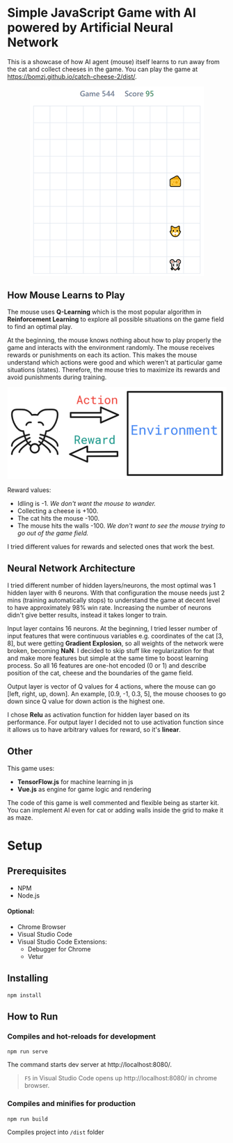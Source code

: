 # Simple JavaScript Game with AI powered by Artificial Neural Network

This is a showcase of how AI agent (mouse) itself learns to run away from the cat and collect cheeses in the game.
You can play the game at https://bomzj.github.io/catch-cheese-2/dist/.
<p align="center">
	<img src="https://github.com/bomzj/catch-cheese-2/raw/master/img/catch-cheese.gif" alt="Catch the Cheese 2"  title="Catch the Cheese 2" width="400"/>
</p>

## How Mouse Learns to Play

The mouse uses **Q-Learning** which is the most popular algorithm in **Reinforcement Learning** to explore all possible  situations on the game field to find an optimal play.   

At the beginning, the mouse knows nothing about how to play properly the game and interacts with the environment randomly. The mouse receives rewards or punishments on each its action. This makes the mouse understand which actions were good and which weren't at particular game situations (states). Therefore, the mouse tries to maximize its rewards and avoid punishments during training.

<p align="center">
	<img src="https://github.com/bomzj/catch-cheese-2/raw/master/img/reinforcement-learning.png" alt="How agent interacts with environment in Reinforcement Learning"  title="How agent interacts with environment in Reinforcement Learning" width="600"/>
</p>

Reward values:

- Idling is -1. *We don't want the mouse to wander.*
- Collecting a cheese is +100. 
- The cat hits the mouse -100. 
- The mouse hits the walls -100. *We don't want to see the mouse trying to go out of the game field.*

I tried different values for rewards and selected ones that work the best.

## Neural Network Architecture

I tried different number of hidden layers/neurons, the most optimal was 1 hidden layer with 6 neurons. With that configuration the mouse needs just 2 mins (training automatically stops) to understand the game at decent level to have approximately 98% win rate. Increasing the number of neurons didn't give better results, instead it takes longer to train.

Input layer contains 16 neurons. At the beginning, I tried lesser number of input features that were continuous variables e.g. coordinates of the cat [3, 8], but were getting **Gradient Explosion**, so all weights of the network  were broken, becoming **NaN**. I decided to skip stuff like regularization for that and make more features but simple at the same time to boost learning process. So all 16 features are one-hot encoded (0 or 1) and describe position of the cat, cheese and the boundaries of the game field. 

Output layer is vector of Q values for 4 actions, where the mouse can go [left, right, up, down]. An example, [0.9, -1, 0.3, 5], the mouse chooses to go down since Q value for down action is the highest one.

I chose **Relu** as activation function for hidden layer based on its performance. For output layer I decided not to use  activation function since it allows us to have arbitrary values for reward,  so it's **linear**.

## Other

This game uses:
- **TensorFlow.js** for machine learning in js
- **Vue.js** as engine for game logic and rendering

The code of this game is well commented and flexible being as starter kit. You can implement AI even for cat or adding walls inside the grid to make it as maze.


# Setup


## Prerequisites

- NPM
- Node.js

#### Optional:

- Chrome Browser
- Visual Studio Code
- Visual Studio Code Extensions:
  - Debugger for Chrome
  - Vetur

## Installing
```
npm install
```

## How to Run

### Compiles and hot-reloads for development
```
npm run serve
```
The command starts  dev server at http://localhost:8080/.
> `F5` in Visual Studio Code opens up http://localhost:8080/ in chrome browser.

### Compiles and minifies for production
```
npm run build
```
Compiles project into `/dist` folder

